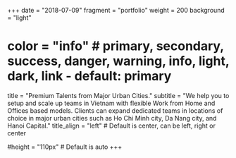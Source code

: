 +++
date = "2018-07-09"
fragment = "portfolio"
weight = 200
background = "light"

#  color = "info" # primary, secondary, success, danger, warning, info, light, dark, link - default: primary

title = "Premium Talents from Major Urban Cities."
subtitle = "We help you to setup and scale up teams in Vietnam with flexible Work from Home and Offices based models. Clients can expand dedicated teams in locations of choice in major urban cities such as Ho Chi Minh city, Da Nang city, and Hanoi Capital."
title_align = "left" # Default is center, can be left, right or center

#height = "110px" # Default is auto
+++
